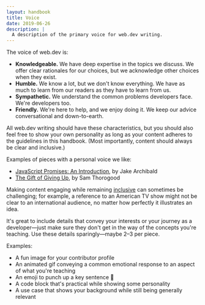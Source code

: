```yaml
---
layout: handbook
title: Voice
date: 2019-06-26
description: |
  A description of the primary voice for web.dev writing.
---
```


The voice of web.dev is:
* **Knowledgeable.** We have deep expertise in the topics we discuss. We offer clear rationales for our choices, but we acknowledge other choices when they exist.
* **Humble.** We know a lot, but we don't know everything. We have as much to learn from our readers as they have to learn from us.
* **Sympathetic.** We understand the common problems developers face. We're developers too.
* **Friendly.** We're here to help, and we enjoy doing it. We keep our advice conversational and down-to-earth.

All web.dev writing should have these characteristics, but you should also feel free to show your own personality as long as your content adheres to the guidelines in this handbook. (Most importantly, content should always be clear and inclusive.)

Examples of pieces with a personal voice we like:
* [JavaScript Promises: An Introduction](https://developers.google.com/web/fundamentals/primers/promises), by Jake Archibald
* [The Gift of Giving Up](https://dev.to/chromiumdev/the-gift-of-giving-up-1lgl), by Sam Thorogood

Making content engaging while remaining [inclusive](/handbook/inclusion-and-accessibility) can sometimes be challenging; for example, a reference to an American TV show might not be clear to an international audience, no matter how perfectly it illustrates an idea.

It's great to include details that convey your interests or your journey as a developer—just make sure they don't get in the way of the concepts you're teaching. Use these details sparingly—maybe 2–3 per piece.

Examples:
* A fun image for your contributor profile
* An animated gif conveying a common emotional response to an aspect of what you're teaching
* An emoji to punch up a key sentence 🤔
* A code block that's practical while showing some personality
* A use case that shows your background while still being generally relevant
